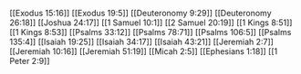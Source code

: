 [[Exodus 15:16]]
[[Exodus 19:5]]
[[Deuteronomy 9:29]]
[[Deuteronomy 26:18]]
[[Joshua 24:17]]
[[1 Samuel 10:1]]
[[2 Samuel 20:19]]
[[1 Kings 8:51]]
[[1 Kings 8:53]]
[[Psalms 33:12]]
[[Psalms 78:71]]
[[Psalms 106:5]]
[[Psalms 135:4]]
[[Isaiah 19:25]]
[[Isaiah 34:17]]
[[Isaiah 43:21]]
[[Jeremiah 2:7]]
[[Jeremiah 10:16]]
[[Jeremiah 51:19]]
[[Micah 2:5]]
[[Ephesians 1:18]]
[[1 Peter 2:9]]
